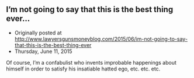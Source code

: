 ## I’m not going to say that this is the best thing ever…

 * Originally posted at http://www.lawyersgunsmoneyblog.com/2015/06/im-not-going-to-say-that-this-is-the-best-thing-ever
 * Thursday, June 11, 2015

Of course, I’m a confabulist who invents improbable happenings about himself in order to satisfy his insatiable hatted ego, etc. etc. etc.